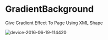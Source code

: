 # GradientBackground
Give Gradient Effect To Page Using XML Shape 

![device-2016-06-19-114420](https://cloud.githubusercontent.com/assets/6814816/16175661/49259994-3613-11e6-8484-b9904219171e.png)
